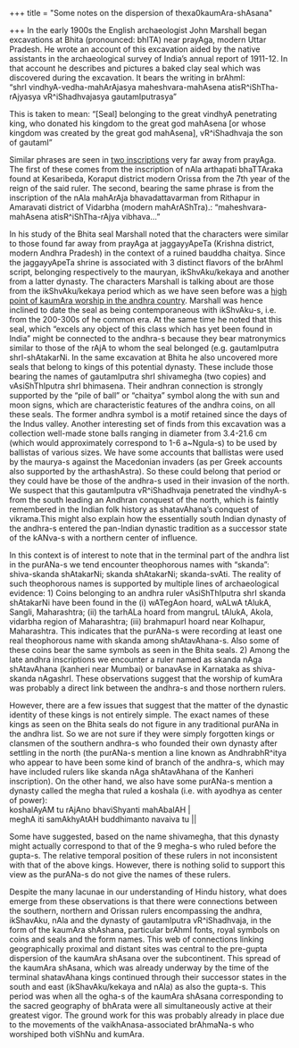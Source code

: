 +++
title = "Some notes on the dispersion of thexa0kaumAra-shAsana"

+++
In the early 1900s the English archaeologist John Marshall began
excavations at Bhita (pronounced: bhITA) near prayAga, modern Uttar
Pradesh. He wrote an account of this excavation aided by the native
assistants in the archaeological survey of India’s annual report of
1911-12. In that account he describes and pictures a baked clay seal
which was discovered during the excavation. It bears the writing in
brAhmI:  
“shrI vindhyA-vedha-mahArAjasya maheshvara-mahAsena
atisR^iShTha-rAjyasya vR^iShadhvajasya gautamIputrasya”

This is taken to mean: “\[Seal\] belonging to the great vindhyA
penetrating king, who donated his kingdom to the great god mahAsena \[or
whose kingdom was created by the great god mahAsena\], vR^iShadhvaja the
son of gautamI”

Similar phrases are seen in [two
inscriptions](https://manasataramgini.wordpress.com/2005/10/28/royal-kumara-worshippers/)
very far away from prayAga. The first of these comes from the
inscription of nAla arthapati bhaTTAraka found at Kesaribeda, Koraput
district modern Orissa from the 7th year of the reign of the said ruler.
The second, bearing the same phrase is from the inscription of the nAla
mahArAja bhavadattavarman from Rithapur in Amaravati district of
Vidarbha (modern mahArAShTra).: “maheshvara-mahAsena atisR^iShTha-rAjya
vibhava…”

In his study of the Bhita seal Marshall noted that the characters were
similar to those found far away from prayAga at jaggayyApeTa (Krishna
district, modern Andhra Pradesh) in the context of a ruined bauddha
chaitya. Since the jaggayyApeTa shrine is associated with 3 distinct
flavors of the brAhmI script, belonging respectively to the mauryan,
ikShvAku/kekaya and another from a latter dynasty. The characters
Marshall is talking about are those from the ikShvAku/kekaya period
which as we have seen before was a [high point of kaumAra worship in the
andhra
country](https://manasataramgini.wordpress.com/2007/03/14/the-southern-kekaya-s/).
Marshall was hence inclined to date the seal as being contemporaneous
with ikShvAku-s, i.e. from the 200-300s of he common era. At the same
time he noted that this seal, which “excels any object of this class
which has yet been found in India” might be connected to the andhra-s
because they bear matronymics similar to those of the rAjA to whom the
seal belonged (e.g. gautamIputra shrI-shAtakarNi. In the same excavation
at Bhita he also uncovered more seals that belong to kings of this
potential dynasty. These include those bearing the names of gautamIputra
shrI shivamegha (two copies) and vAsiShThIputra shrI bhimasena. Their
andhran connection is strongly supported by the “pile of ball” or
“chaitya” symbol along the with sun and moon signs, which are
characteristic features of the andhra coins, on all these seals. The
former andhra symbol is a motif retained since the days of the Indus
valley. Another interesting set of finds from this excavation was a
collection well-made stone balls ranging in diameter from 3.4-21.6 cm
(which would approximately correspond to 1-6 a\~Ngula-s) to be used by
ballistas of various sizes. We have some accounts that ballistas were
used by the maurya-s against the Macedonian invaders (as per Greek
accounts also supported by the arthashAstra). So these could belong that
period or they could have be those of the andhra-s used in their
invasion of the north. We suspect that this gautamIputra vR^iShadhvaja
penetrated the vindhyA-s from the south leading an Andhran conquest of
the north, which is faintly remembered in the Indian folk history as
shatavAhana’s conquest of vikrama.This might also explain how the
essentially south Indian dynasty of the andhra-s entered the pan-Indian
dynastic tradition as a successor state of the kANva-s with a northern
center of influence.

In this context is of interest to note that in the terminal part of the
andhra list in the purANa-s we tend encounter theophorous names with
“skanda”: shiva-skanda shAtakarNi; skanda shAtakarNi; skanda-svAti.
The reality of such theophorous names is supported by multiple lines of
archaeological evidence: 1) Coins belonging to an andhra ruler
vAsiShThIputra shrI skanda shAtakarNi have been found in the (i)
wATegAon hoard, wALwA tAlukA, Sangli, Maharashtra; (ii) the tarhALa
hoard from mangruL tAlukA, Akola, vidarbha region of Maharashtra; (iii)
brahmapurI hoard near Kolhapur, Maharashtra. This indicates that the
purANa-s were recording at least one real theophorous name with skanda
among shAtavAhana-s. Also some of these coins bear the same symbols as
seen in the Bhita seals. 2) Among the late andhra inscriptions we
encounter a ruler named as skanda nAga shAtavAhana (kanheri near Mumbai)
or banavAse in Karnataka as shiva-skanda nAgashrI. These observations
suggest that the worship of kumAra was probably a direct link between
the andhra-s and those northern rulers.

However, there are a few issues that suggest that the matter of the
dynastic identity of these kings is not entirely simple. The exact names
of these kings as seen on the Bhita seals do not figure in any
traditional purANa in the andhra list. So we are not sure if they were
simply forgotten kings or clansmen of the southern andhra-s who founded
their own dynasty after settling in the north (the purANa-s mention a
line known as AndhrabhR^itya who appear to have been some kind of branch
of the andhra-s, which may have included rulers like skanda nAga
shAtavAhana of the Kanheri inscription). On the other hand, we also have
some purANa-s mention a dynasty called the megha that ruled a koshala
(i.e. with ayodhya as center of power):  
koshalAyAM tu rAjAno bhaviShyanti mahAbalAH |  
meghA iti samAkhyAtAH buddhimanto navaiva tu ||

Some have suggested, based on the name shivamegha, that this dynasty
might actually correspond to that of the 9 megha-s who ruled before the
gupta-s. The relative temporal position of these rulers in not
inconsistent with that of the above kings. However, there is nothing
solid to support this view as the purANa-s do not give the names of
these rulers.

Despite the many lacunae in our understanding of Hindu history, what
does emerge from these observations is that there were connections
between the southern, northern and Orissan rulers encompassing the
andhra, ikShavAku, nAla and the dynasty of gautamIputra vR^iShadhvaja,
in the form of the kaumAra shAshana, particular brAhmI fonts, royal
symbols on coins and seals and the form names. This web of connections
linking geographically proximal and distant sites was central to the
pre-gupta dispersion of the kaumAra shAsana over the subcontinent. This
spread of the kaumAra shAsana, which was already underway by the time of
the terminal shatavAhana kings continued through their successor states
in the south and east (ikShavAku/kekaya and nAla) as also the gupta-s.
This period was when all the ogha-s of the kaumAra shAsana corresponding
to the sacred geography of bhArata were all simultaneously active at
their greatest vigor. The ground work for this was probably already in
place due to the movements of the vaikhAnasa-associated brAhmaNa-s who
worshiped both viShNu and kumAra.
